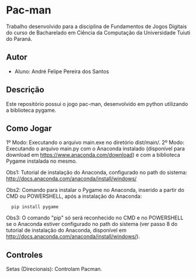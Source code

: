 # Pac-man

Trabalho desenvolvido para a disciplina de Fundamentos de Jogos Digitais do curso
de Bacharelado em Ciência da Computação da Universidade Tuiuti do Paraná.

## Autor

- Aluno: André Felipe Pereira dos Santos

## Descrição

Este repositório possui o jogo pac-man, desenvolvido em python utilizando a biblioteca pygame.

## Como Jogar

1º Modo: Executando o arquivo main.exe no diretório dist/main/.
2º Modo: Executando o arquivo main.py com o Anaconda instalado (disponível para download em https://www.anaconda.com/download) e
         com a biblioteca Pygame instalada no mesmo.

Obs1: Tutorial de instalação do Anaconda, configurado no path do sistema: http://docs.anaconda.com/anaconda/install/windows/

Obs2: Comando para instalar o Pygame no Anaconda, inserido a partir do CMD ou POWERSHELL, após a instalação do Anaconda: 
      
      pip install pygame

Obs3: O comando "pip" só será reconhecido no CMD e no POWERSHELL se o Anaconda estiver configurado no path do sistema 
      (ver passo 8 do tutorial de instalação do Anaconda, disponível em http://docs.anaconda.com/anaconda/install/windows/).
  
## Controles

Setas (Direcionais): Controlam Pacman.
